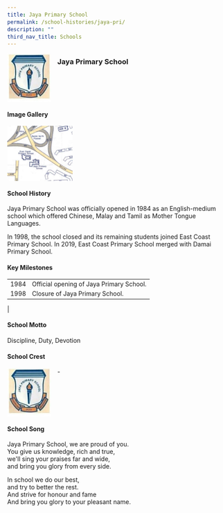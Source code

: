 ```yaml
---
title: Jaya Primary School
permalink: /school-histories/jaya-pri/
description: ""
third_nav_title: Schools
---
```

<img src="/images/jayapri1.png" style="width:20%;margin-right:15px;" align = "left">

### **Jaya Primary School**

<br clear="left">

#### **Image Gallery**

<p><a href="/images/jayapri2.jpg">  
<img src="/images/jayapri2.jpg" style="width:30%;margin-right:15px;" align = "left">
</a></p>

<br clear="left">

#### **School History**
Jaya Primary School was officially opened in 1984 as an English-medium school which offered Chinese, Malay and Tamil as Mother Tongue Languages.  
  
In 1998, the school closed and its remaining students joined East Coast Primary School. In 2019, East Coast Primary School merged with Damai Primary School.

#### **Key Milestones**

|  |  |
|:---:|---|
| 1984 | Official opening of Jaya Primary School. |
| 1998 | Closure of Jaya Primary School. |
|

#### **School Motto**
Discipline, Duty, Devotion

#### **School Crest**
<img src="/images/jayapri1.png" style="width:20%;margin-right:15px;" align = "left">

\-

<br clear="left">

#### **School Song**
Jaya Primary School, we are proud of you.<br>
You give us knowledge, rich and true,<br>
we'll sing your praises far and wide,<br>
and bring you glory from every side.

In school we do our best,<br>
and try to better the rest.<br>
And strive for honour and fame<br>
And bring you glory to your pleasant name.